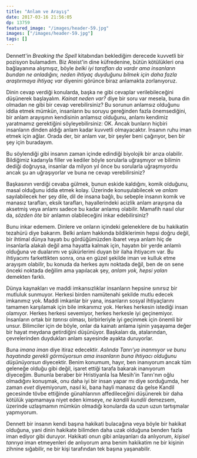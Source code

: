 ```yaml
---
title: "Anlam ve Arayış"
date: 2017-03-16 21:56:05
dp: 13759
featured_image: "/images/header-59.jpg"
images: ["/images/header-59.jpg"]
tags: []
---
```


Dennett'in *Breaking the Spell* kitabından beklediğim derecede kuvvetli bir
pozisyon bulamadım. Biz Ateist'in dine küfredenine, bütün kötülükleri ona
bağlayanına alışmışız, böyle *belki iyi tarafları da vardır ama insanların
bundan ne anladığını, neden ihtiyaç duyduğunu bilmek için daha fazla araştırmaya
ihtiyaç var* diyenini görünce biraz anlamakta zorlanıyoruz.

Dinin cevap verdiği konularda, başka ne gibi cevaplar verilebileceğini düşünerek
başlayalım. *Kainat neden var?* diye bir soru var mesela, buna din olmadan ne
gibi bir cevap verebilirsiniz? Bu sorunun anlamsız olduğunu iddia etmek mümkün,
insanların bu soruyu gereğinden fazla önemsediğini, bir anlam arayışının
kendisinin anlamsız olduğunu, anlamı kendimiz yaratmamız gerektiğini
söyleyebilirsiniz: OK. Ancak bunların hiçbiri insanların dinden aldığı anlam
kadar kuvvetli olmayacaktır. İnsanın ruhu iman etmek için ağlar. Orada der, bir
anlam var, bir şeyler beni çağırıyor, ben bir şey için buradayım.

Bu söylendiği gibi insanın zaman içinde edindiği biyolojik bir arıza
olabilir. Bildiğimiz kadarıyla filler ve kediler böyle sorularla uğraşmıyor ve
bilimin dediği doğruysa, insanlar da milyon yıl önce bu sorularla uğraşmıyordu
ancak şu an uğraşıyorlar ve buna ne cevap verebilirsiniz?

Başkasının verdiği cevaba gülmek, bunun eskide kaldığını, komik olduğunu, masal
olduğunu iddia etmek kolay. Üzerinde konuşulabilecek ve *anlam* sayılabilecek
her şey dile, dil de insana bağlı, bu sebeple insanın komik ve manasız
tarafları, eksik tarafları, hayallerindeki acizlik anlam arayışına da aksetmiş
veya anlamı sadece bu kadar anlamış olabilir. Mamafih nasıl olur da, *sözden
öte* bir anlamın olabileceğini inkar edebilirsiniz?

Bunu inkar edemem. Dinlere ve onların içindeki geleneklere de bu hakikatin
tezahürü diye bakarım. Belki anlam hakkında bildiklerimin hepsi doğru değil, bir
ihtimal dünya hayatı bu gördüğümüzden ibaret veya anlam hiç de insanlarla
alakalı değil ama hayatta kalmak için, hayatın bir yerde anlamlı olduğuna ve
dualarımı ve şükürlerimi duyan bir ilaha ihtiyacım var. Bu ihtiyacımı
farkettikten sonra, ona en güzel şekilde iman ve kulluk etme arayışım olabilir,
bu konuda da herkes aynı noktada değil, ben de on sene önceki noktada değilim
ama yapılacak şey, *anlam yok, hepsi yalan* demekten farklı.

Dünya kaynakları ve maddi imkansızlıklar insanların hepsine sınırsız bir
mutluluk sunmuyor. Herkesi birden namütenahi şekilde mutlu edecek imkanımız
yok. Maddi imkanlar bir yana, insanların sosyal ihtiyaçlarını tamamen karşılamak
için bile imkanımız yok. Herkes herkesin istediği insan olamıyor. Herkes herkesi
sevemiyor, herkes herkesle iyi geçinemiyor. İnsanların ortak bir *tanrısı*
olması, birbirleriyle iyi geçinmek için önemli bir unsur. Bilimciler için de
böyle, onlar da kainatı anlama işinin yaşayama değer bir hayat meydana
getirdiğini düşünüyor. Başkaları da, atalarından, çevrelerinden duydukları anlam
sayesinde ayakta duruyorlar.

Buna *imana iman* diye itiraz edecektir. *Aslında Tanrı'ya inanmıyor ve bunu
hayatında gerekli görmüyorsun ama insanların buna ihtiyacı olduğunu
düşünüyorsun* diyecektir. Benim konumum, hayır, ben inanıyorum ancak tüm
geleneğe olduğu gibi değil, işaret ettiği tarafa bakarak inanıyorum
diyeceğim. Bununla beraber bir Hristiyanla İsa Mesih'in Tanrı'nın oğlu
olmadığını konuşmak, onu daha iyi bir insan yapar mı diye sorduğumda, her zaman
*evet* diyemiyorum, nasıl ki, bana hayli manasız da gelse Kandil gecesinde tövbe
ettiğinde günahlarının affedileceğini düşünerek bir daha kötülük yapmamaya niyet
eden kimseye, *ne kandili kundili* demezsem, üzerinde uzlaşmamın mümkün olmadığı
konularda da uzun uzun tartışmalar yapmıyorum.

Dennett bir insanın kendi başına hakikati bulacağına veya böyle bir hakikat
olduğuna, yani dinin hakikate bilimden daha uzak olduğuna benden fazla iman
ediyor gibi duruyor. Hakikati onun gibi anlayanları da anlıyorum, *kişisel
tanrıya* iman etmeyenleri de anlıyorum ama benim hakikatim ne bir kişinin
zihnine sığabilir, ne bir kişi tarafından tek başına yaşanabilir.


